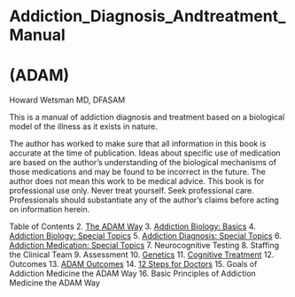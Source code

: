 <p align="center"><h1>Addiction_Diagnosis_Andtreatment_Manual</h1>
<h1>(ADAM)</h1>
Howard Wetsman MD, DFASAM</p>



This is a manual of addiction diagnosis and treatment based on a biological model of the illness as it exists in nature. 

The author has worked to make sure that all information in this book is accurate at the time of publication. Ideas about specific use of medication are based on the author’s understanding of the biological mechanisms of those medications and may be found to be incorrect in the future. The author does not mean this work to be medical advice. This book is for professional use only. Never treat yourself. Seek professional care. Professionals should substantiate any of the author’s claims before acting on information herein.

Table of Contents
2. [The ADAM Way](./Part_One_The_ADAM_Way.md)
3. [Addiction Biology: Basics](./Part_Two_Biology_Basics.md)
4. [Addiction Biology: Special Topics](./Part_Three_Special_Topics_In_Biology.md)
5. [Addiction Diagnosis: Special Topics](./Part_Four_Special_Topics_Diagnosis.md)
6. [Addiction Medication: Special Topics](./Part_Five_Special_Topics_Medication.md)
7. Neurocognitive Testing
8. Staffing the Clinical Team
9. Assessment
10. [Genetics](./Part_Nine_Genetics.md)
11. [Cognitive Treatment](./Part_Ten_Cognitive_Treatment.md)
12. Outcomes
13. [ADAM Outcomes](./Part_Twelve_ADAM_Outcomes.md)
14. [12 Steps for Doctors](./Part_Thirteen_12_Steps_For_Doctors.md)
15. Goals of Addiction Medicine the ADAM Way
16. Basic Principles of Addiction Medicine the ADAM Way
